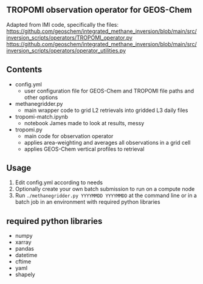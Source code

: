 TROPOMI observation operator for GEOS-Chem
------------------------------------------

Adapted from IMI code, specifically the files:
https://github.com/geoschem/integrated_methane_inversion/blob/main/src/inversion_scripts/operators/TROPOMI_operator.py
https://github.com/geoschem/integrated_methane_inversion/blob/main/src/inversion_scripts/operators/operator_utilities.py


## Contents
* config.yml
    * user configuration file for GEOS-Chem and TROPOMI file paths and other options
* methanegridder.py
    * main wrapper code to grid L2 retrievals into gridded L3 daily files
* tropomi-match.ipynb
    * notebook James made to look at results, messy
* tropomi.py
    * main code for observation operator
    * applies area-weighting and averages all observations in a grid cell
    * applies GEOS-Chem vertical profiles to retrieval


## Usage
1. Edit config.yml according to needs
2. Optionally create your own batch submission to run on a compute node
3. Run `./methanegridder.py YYYYMMDD YYYYMMDD` at the command line or in a batch job in an environment with required python libraries

## required python libraries
* numpy
* xarray
* pandas
* datetime
* cftime
* yaml
* shapely

